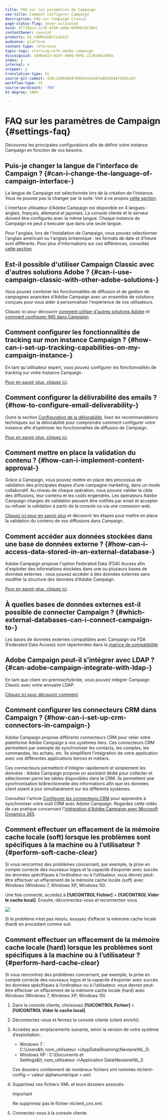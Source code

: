 ```yaml
---
title: FAQ sur les paramètres de Campaign
seo-title: Comment configurer Campaign
description: FAQ sur Campaign Classic
page-status-flag: never-activated
uuid: 3f719ac2-cc26-4fb0-adda-84666c8c38e1
contentOwner: sauviat
products: SG_CAMPAIGN/CLASSIC
audience: platform
content-type: reference
topic-tags: starting-with-adobe-campaign
discoiquuid: 16dbe423-018f-4666-9901-2120a8dc609a
index: y
internal: n
snippet: y
translation-type: ht
source-git-commit: 928c2d944bb9709b54a41b07e8828646f2601cb9
workflow-type: ht
source-wordcount: '769'
ht-degree: 100%

---
```



# FAQ sur les paramètres de Campaign {#settings-faq}

Découvrez les principales configurations afin de définir votre instance Campaign en fonction de vos besoins.

## Puis-je changer la langue de l&#39;interface de Campaign ? {#can-i-change-the-language-of-campaign-interface-}

La langue de Campaign est sélectionnée lors de la création de l&#39;instance. Vous ne pouvez pas la changer par la suite. Voir à ce propos [cette section](../../installation/using/creating-an-instance-and-logging-on.md).

L&#39;interface utilisateur d&#39;Adobe Campaign est disponible en 4 langues : anglais, français, allemand et japonais. La console cliente et le serveur doivent être configurés avec la même langue. Chaque instance de Campaign ne peut s&#39;exécuter que dans une seule langue.

Pour l&#39;anglais, lors de l&#39;installation de Campaign, vous pouvez sélectionner l&#39;anglais américain ou l&#39;anglais britannique : les formats de date et d&#39;heure sont différents. Pour plus d&#39;informations sur ces différences, consultez [cette section](../../platform/using/adobe-campaign-workspace.md#date-and-time).

## Est-il possible d&#39;utiliser Campaign Classic avec d&#39;autres solutions Adobe ? {#can-i-use-campaign-classic-with-other-adobe-solutions-}

Vous pouvez combiner les fonctionnalités de diffusion et de gestion de campagnes avancées d&#39;Adobe Campaign avec un ensemble de solutions conçues pour vous aider à personnaliser l&#39;expérience de vos utilisateurs.

Cliquez ici pour découvrir [comment utiliser d&#39;autres solutions Adobe](../../integrations/using/about-campaign-integrations.md) et [comment configurer IMS dans Campaign](../../integrations/using/about-adobe-id.md).

## Comment configurer les fonctionnalités de tracking sur mon instance Campaign ? {#how-can-i-set-up-tracking-capabilities-on-my-campaign-instance-}

En tant qu&#39;utilisateur expert, vous pouvez configurer les fonctionnalités de tracking sur votre instance Campaign.

[Pour en savoir plus, cliquez ici](../../installation/using/deploying-an-instance.md#tracking-configuration).

## Comment configurer la délivrabilité des emails ? {#how-to-configure-email-deliverability-}

Outre la section [Configuration de la délivrabilité](../../delivery/using/about-deliverability.md#configuration), lisez les recommandations techniques sur la délivrabilité pour comprendre comment configurer votre instance afin d’optimiser les fonctionnalités de diffusion de Campaign.

[Pour en savoir plus, cliquez ici](../../delivery/using/technical-recommendations.md).

## Comment mettre en place la validation du contenu ? {#how-can-i-implement-content-approval-}

Grâce à Campaign, vous pouvez mettre en place des processus de validation des principales étapes d’une campagne marketing, dans un mode collaboratif. Au niveau de chaque opération, vous pouvez valider la cible des diffusions, leur contenu et les coûts engendrés. Les opérateurs Adobe Campaign chargés de validation peuvent être notifiés par email et accepter ou refuser la validation à partir de la console ou via une connexion web.

[Cliquez ici pour en savoir plus](../../campaign/using/marketing-campaign-approval.md#checking-and-approving-deliveries) et découvrir les étapes pour mettre en place la validation du contenu de vos diffusions dans Campaign.

## Comment accéder aux données stockées dans une base de données externe ? {#how-can-i-access-data-stored-in-an-external-database-}

Adobe Campaign propose l&#39;option Federated Data (FDA) Access afin d&#39;exploiter des informations stockées dans une ou plusieurs bases de données externes : vous pouvez accéder à des données externes sans modifier la structure des données d&#39;Adobe Campaign.

[Pour en savoir plus, cliquez ici](../../platform/using/connecting-to-database.md).

## À quelles bases de données externes est-il possible de connecter Campaign ? {#which-external-databases-can-i-connect-campaign-to-}

Les bases de données externes compatibles avec Campaign via FDA (Federated Data Access) sont répertoriées dans la [matrice de compatibilité](https://helpx.adobe.com/fr/campaign/kb/compatibility-matrix.html).

## Adobe Campaign peut-il s&#39;intégrer avec LDAP ? {#can-adobe-campaign-integrate-with-ldap-}

En tant que client on-premise/hybride, vous pouvez intégrer Campaign Classic avec votre annuaire LDAP.

[Cliquez ici pour découvrir comment](../../installation/using/connecting-through-ldap.md).

## Comment configurer les connecteurs CRM dans Campaign ? {#how-can-i-set-up-crm-connectors-in-campaign-}

Adobe Campaign propose différents connecteurs CRM pour relier votre plateforme Adobe Campaign à vos systèmes tiers. Ces connecteurs CRM permettent par exemple de synchroniser les contacts, les comptes, les commandes, les achats, etc. Ils simplifient l&#39;intégration de votre application avec vos différentes applications tierces et métiers.

Ces connecteurs permettent d&#39;intégrer rapidement et simplement les données : Adobe Campaign propose un assistant dédié pour collecter et sélectionner parmi les tables disponibles dans le CRM. Ils permettent une synchronisation bidirectionnelle des informations afin que les données client soient à jour simultanément sur les différents systèmes.

Consultez l&#39;article [Configurer les connecteurs CRM](../../platform/using/crm-connectors.md) pour apprendre à synchroniser votre outil CRM avec Adobe Campaign. Regardez cette vidéo de cas pratique concernant l&#39;[intégration d&#39;Adobe Campaign avec Microsoft Dynamics 365](https://helpx.adobe.com/campaign/kt/acc/using/acc-integrate-dynamics365-with-acc-feature-video-set-up.html).

## Comment effectuer un effacement de la mémoire cache locale (soft) lorsque les problèmes sont spécifiques à la machine ou à l’utilisateur ? {#perform-soft-cache-clear}

Si vous rencontrez des problèmes concernant, par exemple, la prise en compte correcte des nouveaux logos et la capacité d’exporter avec succès les données spécifiques à l’ordinateur ou à l’utilisateur, vous devrez peut-être effectuer un effacement de la mémoire cache locale (soft) avec Windows (Windows 7, Windows XP, Windows 10).

Une fois connecté, accédez à **[!UICONTROL Fichier]** > **[!UICONTROL Vider le cache local]**. Ensuite, déconnectez-vous et reconnectez-vous.

![](assets/faq_soft_cache.png)

Si le problème n’est pas résolu, essayez d’effacer la mémoire cache locale (hard) en procédant comme suit.

## Comment effectuer un effacement de la mémoire cache locale (hard) lorsque les problèmes sont spécifiques à la machine ou à l’utilisateur ? {#perform-hard-cache-clear}

Si vous rencontrez des problèmes concernant, par exemple, la prise en compte correcte des nouveaux logos et la capacité d’exporter avec succès les données spécifiques à l’ordinateur ou à l’utilisateur, vous devrez peut-être effectuer un effacement de la mémoire cache locale (hard) avec Windows (Windows 7, Windows XP, Windows 10).

1. Dans la console cliente, choisissez **[!UICONTROL Fichier]** > **[!UICONTROL Vider le cache local]**.

1. Déconnectez-vous et fermez la console cliente (client enrichi).

1. Accédez aux emplacements suivants, selon la version de votre système d’exploitation :

   * Windows 7 : C:\Users\&lt; nom_utilisateur >\AppData\Roaming\Neolane\NL_5\
   * Windows XP : C:\Documents et Settings\&lt; nom_utilisateur >\Application Data\Neolane\NL_5

   Ces dossiers contiennent de nombreux fichiers xml nommés nlclient-config-&lt; valeur alphanumérique >.xml.

1. Supprimez ces fichiers XML et leurs dossiers associés.

   >[!IMPORTANT]
   >
   >Ne supprimez pas le fichier nlclient_cnx.xml.

1. Connectez-vous à la console cliente.